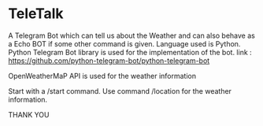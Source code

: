 # TeleTalk
A Telegram Bot which can tell us about the Weather and can also behave as a Echo BOT if some other command is given.
Language used is Python.
Python Telegram Bot library is used for the implementation of the bot.
link : https://github.com/python-telegram-bot/python-telegram-bot

OpenWeatherMaP API is used for the weather information

Start with a /start command.
Use command /location for the weather information.

THANK YOU

